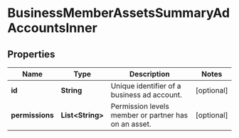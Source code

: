 

# BusinessMemberAssetsSummaryAdAccountsInner

## Properties

Name | Type | Description | Notes
------------ | ------------- | ------------- | -------------
**id** | **String** | Unique identifier of a business ad account. |  [optional]
**permissions** | **List&lt;String&gt;** | Permission levels member or partner has on an asset. |  [optional]




